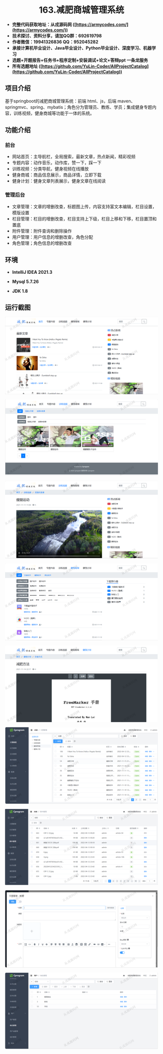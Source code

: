 <p><h1 align="center">163.减肥商城管理系统</h1></p>

- <b>完整代码获取地址：从戎源码网 ([https://armycodes.com/](https://armycodes.com/))</b>
- <b>技术探讨、资料分享，请加QQ群：692619798</b> 
- <b>作者微信：19941326836  QQ：952045282</b> 
- <b>承接计算机毕业设计、Java毕业设计、Python毕业设计、深度学习、机器学习</b>
- <b>选题+开题报告+任务书+程序定制+安装调试+论文+答辩ppt 一条龙服务</b>
- <b>所有选题地址 ([https://github.com/YuLin-Coder/AllProjectCatalog](https://github.com/YuLin-Coder/AllProjectCatalog)) </b>

## 项目介绍
基于springboot的减肥商城管理系统：前端 html、js，后端 maven、springmvc、spring、mybatis；角色分为管理员、教练、学员；集成健身专题内容，训练视频，健身商城等功能于一体的系统。

## 功能介绍

### 前台

- 网站首页：主导航栏，全局搜索，最新文章，热点新闻，精彩视频
- 专题内容：动作音乐，动作库，赞一下，踩一下
- 训练视频：分类导航，健身视频在线播放
- 健身商城：商品信息展示，商品详情，立即下载
- 健身计划：健身文章列表展示，健身文章在线阅读

### 管理后台

- 文章管理：文章的增删改查，标题图上传，内容支持富文本编辑，栏目设置，模版设置
- 栏目管理：栏目的增删改查，栏目支持上下级，栏目上移和下移，栏目置顶和置底
- 附件管理：附件查询和删除操作
- 用户管理：用户信息的增删改查，角色分配
- 角色管理；角色信息的增删改查

## 环境

- <b>IntelliJ IDEA 2021.3</b>

- <b>Mysql 5.7.26</b>

- <b>JDK 1.8</b>

## 运行截图
![](screenshot/1.png)

![](screenshot/2.png)

![](screenshot/3.png)

![](screenshot/4.png)

![](screenshot/5.png)

![](screenshot/6.png)

![](screenshot/7.png)

![](screenshot/8.png)

![](screenshot/9.png)
